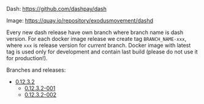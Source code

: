 Dash: https://github.com/dashpay/dash

Image: https://quay.io/repository/exodusmovement/dashd

Every new dash release have own branch where branch name is dash version. For each docker image release we create tag `BRANCH_NAME-xxx`, where `xxx` is release version for *current* branch. Docker image with latest tag is used only for development and contain last build (please do not use it for production!).

Branches and releases:

  - [0.12.3.2](https://github.com/ExodusMovement/docker-dashd/tree/0.12.3.2)
    - [0.12.3.2-001](https://github.com/ExodusMovement/docker-dashd/tree/0.12.3.2-001)
    - [0.12.3.2-002](https://github.com/ExodusMovement/docker-dashd/tree/0.12.3.2-002)
